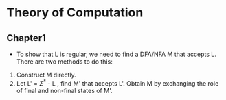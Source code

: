 # Theory of Computation

## Chapter1

- To show that L is regular, we need to find a DFA/NFA M that accepts L. There are two methods to do this:

1. Construct M directly.
2. Let L' = $\Sigma^*$ - L , find M' that accepts L'. Obtain M by exchanging the role of final and non-final states of M'.

